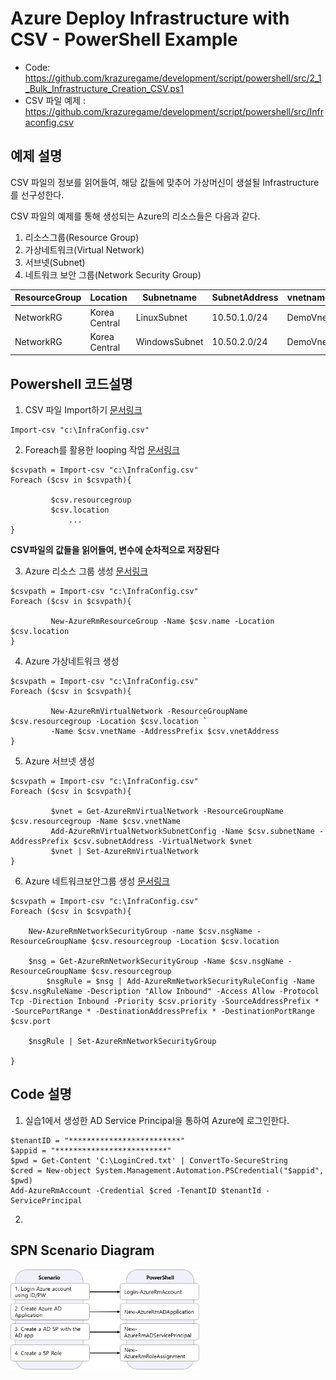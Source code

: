 # Azure Deploy Infrastructure with CSV - PowerShell Example

* Code: https://github.com/krazuregame/development/script/powershell/src/2_1_Bulk_Infrastructure_Creation_CSV.ps1
* CSV 파일 예제 : https://github.com/krazuregame/development/script/powershell/src/Infraconfig.csv
         
## 예제 설명
CSV 파일의 정보를 읽어들여, 해당 값들에 맞추어 가상머신이 생설될 Infrastructure를 선구성한다.

CSV 파일의 예제를 통해 생성되는 Azure의 리소스들은 다음과 같다.

1. 리소스그룹(Resource Group)
2. 가상네트워크(Virtual Network)
3. 서브넷(Subnet)
4. 네트워크 보안 그룹(Network Security Group)

ResourceGroup | Location | Subnetname | SubnetAddress | vnetname | vnetAddress | nsgname | nsgrulename | port | priority
------------ | ------------- | ------------- | ------------- | ------------- | ------------- | ------------- | ------------- | ------------- | ------------- 
NetworkRG	| Korea Central	| LinuxSubnet	| 10.50.1.0/24	| DemoVnet	| 10.50.0.0/16	| LinuxSSH	| LinuxNSG	| 22	| 1010
NetworkRG	| Korea Central	| WindowsSubnet	| 10.50.2.0/24	| DemoVnet	| 10.50.0.0/16	| WindowsRDP	| WindowsNSG	| 3389	| 1030


## Powershell 코드설명

1. CSV 파일 Import하기 [문서링크](https://docs.microsoft.com/ko-kr/powershell/module/Microsoft.PowerShell.Utility/Import-Csv?view=powershell-6)
~~~
Import-csv "c:\InfraConfig.csv"
~~~


2. Foreach를 활용한 looping 작업 [문서링크](https://docs.microsoft.com/ko-kr/powershell/module/Microsoft.PowerShell.Core/ForEach-Object?view=powershell-6)
~~~
$csvpath = Import-csv "c:\InfraConfig.csv"
Foreach ($csv in $csvpath){

         $csv.resourcegroup
         $csv.location
             ...
}
~~~
**CSV파일의 값들을 읽어들여, 변수에 순차적으로 저장된다**

3. Azure 리소스 그룹 생성 [문서링크](https://docs.microsoft.com/ko-kr/azure/virtual-network/quick-create-powershell#create-a-virtual-network)
~~~
$csvpath = Import-csv "c:\InfraConfig.csv"
Foreach ($csv in $csvpath){

         New-AzureRmResourceGroup -Name $csv.name -Location $csv.location
}
~~~


4. Azure 가상네트워크 생성 
~~~
$csvpath = Import-csv "c:\InfraConfig.csv"
Foreach ($csv in $csvpath){

         New-AzureRmVirtualNetwork -ResourceGroupName $csv.resourcegroup -Location $csv.location `
         -Name $csv.vnetName -AddressPrefix $csv.vnetAddress
}
~~~


5. Azure 서브넷 생성 
~~~
$csvpath = Import-csv "c:\InfraConfig.csv"
Foreach ($csv in $csvpath){
         
         $vnet = Get-AzureRmVirtualNetwork -ResourceGroupName $csv.resourcegroup -Name $csv.vnetName 
         Add-AzureRmVirtualNetworkSubnetConfig -Name $csv.subnetName -AddressPrefix $csv.subnetAddress -VirtualNetwork $vnet
         $vnet | Set-AzureRmVirtualNetwork
}
~~~


6. Azure 네트워크보안그룹 생성 [문서링크](https://docs.microsoft.com/ko-kr/azure/virtual-network/manage-network-security-group#work-with-network-security-groups)
~~~
$csvpath = Import-csv "c:\InfraConfig.csv"
Foreach ($csv in $csvpath){

    New-AzureRmNetworkSecurityGroup -name $csv.nsgName -ResourceGroupName $csv.resourcegroup -Location $csv.location 
    
    $nsg = Get-AzureRmNetworkSecurityGroup -Name $csv.nsgName -ResourceGroupName $csv.resourcegroup
        $nsgRule = $nsg | Add-AzureRmNetworkSecurityRuleConfig -Name $csv.nsgRuleName -Description "Allow Inbound" -Access Allow -Protocol Tcp -Direction Inbound -Priority $csv.priority -SourceAddressPrefix * -SourcePortRange * -DestinationAddressPrefix * -DestinationPortRange $csv.port
    
    $nsgRule | Set-AzureRmNetworkSecurityGroup
    
}
~~~



## Code 설명

1. 실습1에서 생성한 AD Service Principal을 통하여 Azure에 로그인한다.
~~~
$tenantID = "*************************"
$appid = "*************************"
$pwd = Get-Content 'C:\LoginCred.txt' | ConvertTo-SecureString
$cred = New-object System.Management.Automation.PSCredential("$appid", $pwd)
Add-AzureRmAccount -Credential $cred -TenantID $tenantId -ServicePrincipal
~~~

2. 

## SPN Scenario Diagram
<img src="../../../images/SPN.png" width="60%" height="60%">
